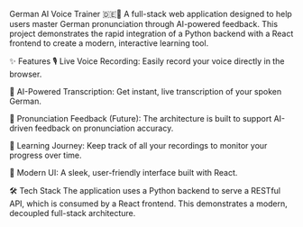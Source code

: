 German AI Voice Trainer 🇩🇪🤖
A full-stack web application designed to help users master German pronunciation through AI-powered feedback. This project demonstrates the rapid integration of a Python backend with a React frontend to create a modern, interactive learning tool.

✨ Features
🎙️ Live Voice Recording: Easily record your voice directly in the browser.

🤖 AI-Powered Transcription: Get instant, live transcription of your spoken German.

🧠 Pronunciation Feedback (Future): The architecture is built to support AI-driven feedback on pronunciation accuracy.

📖 Learning Journey: Keep track of all your recordings to monitor your progress over time.

🎨 Modern UI: A sleek, user-friendly interface built with React.

🛠️ Tech Stack
The application uses a Python backend to serve a RESTful API, which is consumed by a React frontend. This demonstrates a modern, decoupled full-stack architecture.
